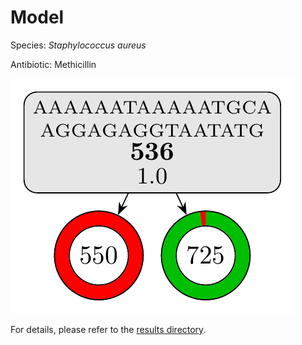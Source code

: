 
# Model

Species: *Staphylococcus aureus*

Antibiotic: Methicillin

<a href="./model.pdf"><img src="./model.png" /></a>

For details, please refer to the [results directory](../../../../../results/cart_b/staphylococcus%20aureus/methicillin/repeat_5/).

